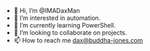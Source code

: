 - 👋 Hi, I’m @IMADaxMan
- 👀 I’m interested in automation.
- 🌱 I’m currently learning PowerShell.
- 💞️ I’m looking to collaborate on projects.
- 📫 How to reach me dax@buddha-jones.com

<!---
IMADaxMan/IMADaxMan is a ✨ special ✨ repository because its `README.md` (this file) appears on your GitHub profile.
You can click the Preview link to take a look at your changes.
--->
